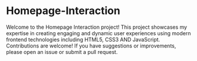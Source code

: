 # Homepage-Interaction
Welcome to the Homepage Interaction project! This project showcases my expertise in creating engaging and dynamic user experiences using modern frontend technologies including HTML5, CSS3 AND JavaScript.
Contributions are welcome! If you have suggestions or improvements, please open an issue or submit a pull request.
